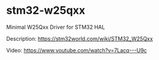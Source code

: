 # stm32-w25qxx

Minimal W25Qxx Driver for STM32 HAL

Description: https://stm32world.com/wiki/STM32_W25Qxx

Video: https://www.youtube.com/watch?v=7Lacq---U9c
